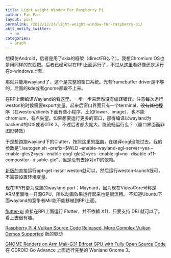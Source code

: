 ```yaml
---
title: Light weight Window For Raspberry Pi
author: Fan Fan
layout: post
permalink: /2012/12/28/light-weight-window-for-raspberry-pi/
aktt_notify_twitter:
  - no
categories:
  - Graph
---
```

想模仿Android，后者是用了skia的框架（directFB么？）。我想Chromium OS也是用同样的东西把。后者已经可以在RPi上面运行了，不过从[这里][1]看好像还是运行在x-windows上面。

那就只能用wayland了，这个是完整的窗口系统。光有framebuffer driver是不够的，后面的kde或者gnome都跟不上来。

在RP上面编译Wayland的看[这里][2]。一步一步来居然没有编译错误。注意每次运行weston的时候需要export变量。起来后窗口界面只有一个terminal，<del>没有其他程序</del>（在weston/clients下面有些小程序，比如flower、image），也不能chromium，有点失望。如果想要运行更多的窗口，那得编译以wayland为backend的Qt5或者GTK 3。不过后者都太庞大，能流畅运行么？（窗口界面而非图形特效）

于是想跑跑wayland下的Clutter，按照这里的[指南][3]，在编译cogl没能过去。我的参数是“./autogen.sh &#8211;prefix=$WLD &#8211;enable-wayland-egl-server=yes &#8211;enable-gles2=yes &#8211;enable-cogl-gles2=yes &#8211;enable-gl=no &#8211;disable-x11-compositor &#8211;disable-glx”，但是没有去掉对x11的依赖。

[新版的][4]直接运行apt-get install weston就可以，然后运行weston-launch既可，不需要设置环境变量。

现在RPi有更为成熟的wayland port：Maynard，因为现在VideoCore号称是ARM里面唯一开源GPU，所以动画效果运行起来也是很流畅。
不知道Ubuntu下面wayland的竞争者Mir能不能移植到RPi上面。

[flutter-pi][5] 直接在RPi上面运行 Flutter，并不依赖 X11，只要支持 DRI 就可以了。看上去很有趣。

[Raspberry Pi 4 Vulkan Source Code Released, More Complex Vulkan Demos Supported][6] 新的驱动

[GNOME Renders on Arm Mali-G31 Bifrost GPU with Fully Open Source Code][7] 在 ODROID Go Advance 上面运行完整的 Wanland Gnome 3。

 [1]: http://www.raspberrypi.org/phpBB3/viewtopic.php?p=201360#p201360
 [2]: http://wayland.freedesktop.org/raspberrypi.html
 [3]: http://wayland.freedesktop.org/clutter.html
 [4]: http://fooishbar.org/tell-me-about/wayland-on-raspberry-pi/
 [5]: https://github.com/ardera/flutter-pi
 [6]: https://www.cnx-software.com/2020/06/10/raspberry-pi-4-vulkan-source-code-released-more-complex-vulkan-demos-supported/
 [7]: https://www.cnx-software.com/2020/06/09/gnome-renders-on-arm-mali-g31-bifrost-gpu-with-fully-open-source-code/
